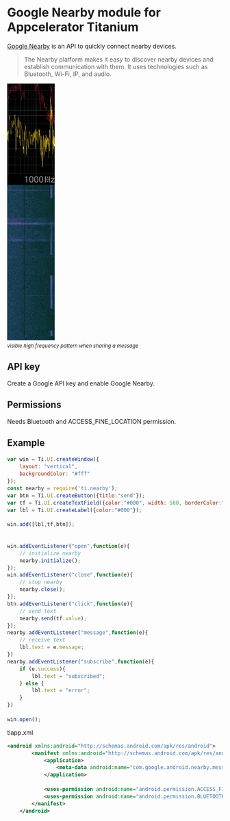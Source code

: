 # Google Nearby module for Appcelerator Titanium

<a href="https://developers.google.com/nearby/messages/overview?hl=en">Google Nearby</a> is an API to quickly connect nearby devices.
> The Nearby platform makes it easy to discover nearby devices and establish communication with them. It uses technologies such as Bluetooth, Wi-Fi, IP, and audio.

<img src="noise.jpg"/>
<br/>
<small><i>visible high frequency pattern when sharing a message</i></small>

## API key

Create a Google API key and enable Google Nearby.

## Permissions

Needs Bluetooth and ACCESS_FINE_LOCATION permission.

## Example

```javascript
var win = Ti.UI.createWindow({
	layout: "vertical",
	backgroundColor: "#fff"
});
const nearby = require('ti.nearby');
var btn = Ti.UI.createButton({title:"send"});
var tf = Ti.UI.createTextField({color:"#000", width: 500, borderColor:"#000",borderWidth:1});
var lbl = Ti.UI.createLabel({color:"#000"});

win.add([lbl,tf,btn]);


win.addEventListener("open",function(e){
	// initialize nearby
	nearby.initialize();
});
win.addEventListener("close",function(e){
	// stop nearby
	nearby.close();
});
btn.addEventListener("click",function(e){
	// send text
	nearby.send(tf.value);
});
nearby.addEventListener("message",function(e){
	// receive text
	lbl.text = e.message;
})
nearby.addEventListener("subscribe",function(e){
	if (e.success){
		lbl.text = "subscribed";
	} else {
		lbl.text = "error";
	}
})

win.open();
```

tiapp.xml
```xml
<android xmlns:android="http://schemas.android.com/apk/res/android">
		<manifest xmlns:android="http://schemas.android.com/apk/res/android">
			<application>
				<meta-data android:name="com.google.android.nearby.messages.API_KEY" android:value="YOUR_KEY"/>
			</application>

			<uses-permission android:name="android.permission.ACCESS_FINE_LOCATION"/>
			<uses-permission android:name="android.permission.BLUETOOTH"/>
		</manifest>
	</android>
```
